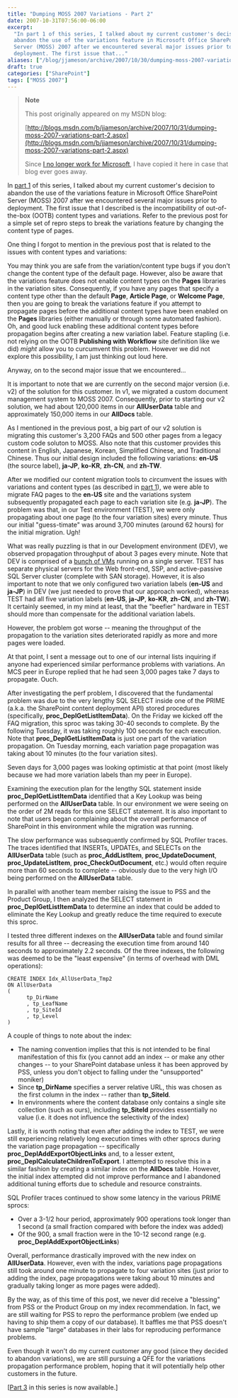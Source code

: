 ```yaml
---
title: "Dumping MOSS 2007 Variations - Part 2"
date: 2007-10-31T07:56:00-06:00
excerpt:
  "In part 1 of this series, I talked about my current customer's decision to
  abandon the use of the variations feature in Microsoft Office SharePoint
  Server (MOSS) 2007 after we encountered several major issues prior to
  deployment. The first issue that..."
aliases: ["/blog/jjameson/archive/2007/10/30/dumping-moss-2007-variations-part-2.aspx", "/blog/jjameson/archive/2007/10/31/dumping-moss-2007-variations-part-2.aspx"]
draft: true
categories: ["SharePoint"]
tags: ["MOSS 2007"]
---
```


> **Note**
>
> This post originally appeared on my MSDN blog:
>
> [http://blogs.msdn.com/b/jjameson/archive/2007/10/31/dumping-moss-2007-variations-part-2.aspx](http://blogs.msdn.com/b/jjameson/archive/2007/10/31/dumping-moss-2007-variations-part-2.aspx)
>
> Since
> [I no longer work for Microsoft](/blog/jjameson/2011/09/02/last-day-with-microsoft),
> I have copied it here in case that blog ever goes away.

In [part 1](/blog/jjameson/2007/10/30/dumping-moss-2007-variations-part-1) of
this series, I talked about my current customer's decision to abandon the use of
the variations feature in Microsoft Office SharePoint Server (MOSS) 2007 after
we encountered several major issues prior to deployment. The first issue that I
described is the incompatibility of out-of-the-box (OOTB) content types and
variations. Refer to the previous post for a simple set of repro steps to break
the variations feature by changing the content type of pages.

One thing I forgot to mention in the previous post that is related to the issues
with content types and variations:

You may think you are safe from the variation/content type bugs if you don't
change the content type of the default page. However, also be aware that the
variations feature does not enable content types on the **Pages** libraries in
the variation sites. Consequently, if you have any pages that specify a content
type other than the default **Page**, **Article Page**, or **Welcome Page**,
then you are going to break the variations feature if you attempt to propagate
pages before the additional content types have been enabled on the **Pages**
libraries (either manually or through some automated fashion). Oh, and good luck
enabling these additional content types before propagation begins after creating
a new variation label. Feature stapling (i.e. not relying on the OOTB
**Publishing with Workflow** site definition like we did) *might* allow you to
curcumvent this problem. However we did not explore this possibility, I am just
thinking out loud here.

Anyway, on to the second major issue that we encountered...

It is important to note that we are currently on the second major version (i.e.
v2) of the solution for this customer. In v1, we migrated a custom document
management system to MOSS 2007. Consequently, prior to starting our v2 solution,
we had about 120,000 items in our **AllUserData** table and approximately
150,000 items in our **AllDocs** table.

As I mentioned in the previous post, a big part of our v2 solution is migrating
this customer's 3,200 FAQs and 500 other pages from a legacy custom code soluton
to MOSS. Also note that this customer provides this content in English,
Japanese, Korean, Simplified Chinese, and Traditional Chinese. Thus our initial
design included the following variations: **en-US** (the source label),
**ja-JP**, **ko-KR**, **zh-CN**, and **zh-TW**.

After we modified our content migration tools to circumvent the issues with
variations and content types (as described in
[part 1](/blog/jjameson/2007/10/30/dumping-moss-2007-variations-part-1)), we
were able to migrate FAQ pages to the **en-US** site and the variations system
subsequently propagated each page to each variation site (e.g. **ja-JP**). The
problem was that, in our Test environment (TEST), we were only propagating about
one page (to the four variation sites) every minute. Thus our initial
"guess-timate" was around 3,700 minutes (around 62 hours) for the initial
migration. Ugh!

What was really puzzling is that in our Development environment (DEV), we
observed propagation throughput of about 3 pages every minute. Note that DEV is
comprised of a
[bunch of VMs](/blog/jjameson/2007/06/09/moss-development-environment-and-windows-update-bug)
running on a single server. TEST has separate physical servers for the Web
front-end, SSP, and active-passive SQL Server cluster (complete with SAN
storage). However, it is also important to note that we only configured two
variation labels (**en-US** and **ja-JP**) in DEV (we just needed to prove that
our approach worked), whereas TEST had all five variation labels (**en-US**,
**ja-JP**, **ko-KR**, **zh-CN**, and **zh-TW**). It certainly seemed, in my mind
at least, that the "beefier" hardware in TEST should more than compensate for
the additional variation labels.

However, the problem got worse -- meaning the throughput of the propagation to
the variation sites deteriorated rapidly as more and more pages were loaded.

At that point, I sent a message out to one of our internal lists inquiring if
anyone had experienced similar performance problems with variations. An MCS peer
in Europe replied that he had seen 3,000 pages take 7 days to propagate. Ouch.

After investigating the perf problem, I discovered that the fundamental problem
was due to the very lengthy SQL SELECT inside one of the PRIME (a.k.a. the
SharePoint content deployment API) stored procedures (specifically,
**proc\_DeplGetListItemData**). On the Friday we kicked off the FAQ migration,
this sproc was taking 30-40 seconds to complete. By the following Tuesday, it
was taking roughly 100 seconds for each execution. Note that
**proc\_DeplGetListItemData** is just one part of the variation propagation. On
Tuesday morning, each variation page propagation was taking about 10 minutes (to
the four variation sites).

Seven days for 3,000 pages was looking optimistic at that point (most likely
because we had more variation labels than my peer in Europe).

Examining the execution plan for the lengthy SQL statement inside
**proc\_DeplGetListItemData** identified that a Key Lookup was being performed
on the **AllUserData** table. In our environment we were seeing on the order of
2M reads for this one SELECT statement. It is also important to note that users
began complaining about the overall performance of SharePoint in this
environment while the migration was running.

The slow performance was subsequently confirmed by SQL Profiler traces. The
traces identified that INSERTs, UPDATEs, and SELECTs on the **AllUserData**
table (such as **proc\_AddListItem**, **proc\_UpdateDocument**,
**proc\_UpdateListItem**, **proc\_CheckOutDocument**, etc.) would often require
more than 60 seconds to complete -- obviously due to the very high I/O being
performed on the **AllUserData** table.

In parallel with another team member raising the issue to PSS and the Product
Group, I then analyzed the SELECT statement in **proc\_DeplGetListItemData** to
determine an index that could be added to eliminate the Key Lookup and greatly
reduce the time required to execute this sproc.

I tested three different indexes on the **AllUserData** table and found similar
results for all three -- decreasing the execution time from around 140 seconds
to approximately 2.2 seconds. Of the three indexes, the following was deemed to
be the "least expensive" (in terms of overhead with DML operations):

```
CREATE INDEX Idx_AllUserData_Tmp2
ON AllUserData
(
      tp_DirName
      , tp_LeafName
      , tp_SiteId
      , tp_Level
)
```

A couple of things to note about the index:

- The naming convention implies that this is not intended to be final
  manifestation of this fix (you cannot add an index -- or make any other
  changes -- to your SharePoint database unless it has been approved by PSS,
  unless you don't object to falling under the "unsupported" moniker)
- Since **tp\_DirName** specifies a server relative URL, this was chosen as the
  first column in the index -- rather than **tp\_SiteId**.
- In environments where the content database only contains a single site
  collection (such as ours), including **tp\_SiteId** provides essentially no
  value (i.e. it does not influence the selectivity of the index)

Lastly, it is worth noting that even after adding the index to TEST, we were
still experiencing relatively long execution times with other sprocs during the
variation page propagation -- specifically **proc\_DeplAddExportObjectLinks**
and, to a lesser extent, **proc\_DeplCalculateChildrenToExport**. I attempted to
resolve this in a similar fashion by creating a similar index on the **AllDocs**
table. However, the initial index attempted did not improve performance and I
abandoned additional tuning efforts due to schedule and resource constraints.

SQL Profiler traces continued to show some latency in the various PRIME sprocs:

- Over a 3-1/2 hour period, approximately 900 operations took longer than 1
  second (a small fraction compared with before the index was added)
- Of the 900, a small fraction were in the 10-12 second range (e.g.
  **proc\_DeplAddExportObjectLinks**)

Overall, performance drastically improved with the new index on **AllUserData**.
However, even with the index, variations page propagations still took around one
minute to propagate to four variation sites (just prior to adding the index,
page propagations were taking about 10 minutes and gradually taking longer as
more pages were added).

By the way, as of this time of this post, we never did receive a "blessing" from
PSS or the Product Group on my index recommendation. In fact, we are still
waiting for PSS to repro the performance problem (we ended up having to ship
them a copy of our database). It baffles me that PSS doesn't have sample "large"
databases in their labs for reproducing performance problems.

Even though it won't do my current customer any good (since they decided to
abandon variations), we are still pursuing a QFE for the variations propagation
performance problem, hoping that it will potentially help other customers in the
future.

[[Part 3](/blog/jjameson/2007/11/02/dumping-moss-2007-variations-part-3) in this
series is now available.]
